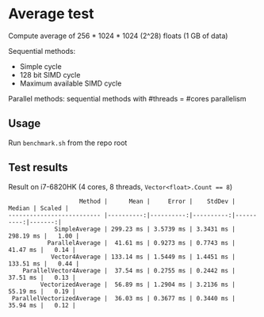 # Average test

Compute average of 256 * 1024 * 1024 (2^28) floats (1 GB of data)

Sequential methods:

* Simple cycle
* 128 bit SIMD cycle
* Maximum available SIMD cycle

Parallel methods: sequential methods with #threads = #cores parallelism

## Usage

Run `benchmark.sh` from the repo root

## Test results



Result on i7-6820HK (4 cores, 8 threads, `Vector<float>.Count == 8`)

```
                    Method |      Mean |     Error |    StdDev |    Median | Scaled |
-------------------------- |----------:|----------:|----------:|----------:|-------:|
             SimpleAverage | 299.23 ms | 3.5739 ms | 3.3431 ms | 298.19 ms |   1.00 |
           ParallelAverage |  41.61 ms | 0.9273 ms | 0.7743 ms |  41.47 ms |   0.14 |
            Vector4Average | 133.14 ms | 1.5449 ms | 1.4451 ms | 133.51 ms |   0.44 |
    ParallelVector4Average |  37.54 ms | 0.2755 ms | 0.2442 ms |  37.51 ms |   0.13 |
         VectorizedAverage |  56.89 ms | 1.2904 ms | 3.2136 ms |  55.19 ms |   0.19 |
 ParallelVectorizedAverage |  36.03 ms | 0.3677 ms | 0.3440 ms |  35.94 ms |   0.12 |
```